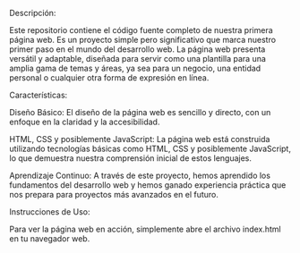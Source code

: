 Descripción:

Este repositorio contiene el código fuente completo de nuestra primera página web. Es un proyecto simple pero significativo que marca nuestro primer paso en el mundo del desarrollo web.
La página web presenta versátil y adaptable, diseñada para servir como una plantilla para una amplia gama de temas y áreas, ya sea para un negocio, una entidad personal o cualquier otra forma de expresión en línea.

Características:

Diseño Básico: El diseño de la página web es sencillo y directo, con un enfoque en la claridad y la accesibilidad.

HTML, CSS y posiblemente JavaScript: La página web está construida utilizando tecnologías básicas como HTML, CSS y posiblemente JavaScript, lo que demuestra nuestra comprensión inicial de estos lenguajes.

Aprendizaje Continuo: A través de este proyecto, hemos aprendido los fundamentos del desarrollo web y hemos ganado experiencia práctica que nos prepara para proyectos más avanzados en el futuro.

Instrucciones de Uso:

Para ver la página web en acción, simplemente abre el archivo index.html en tu navegador web.
